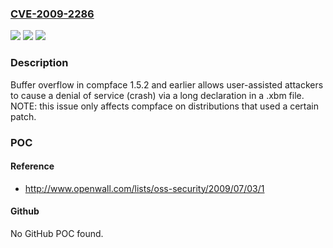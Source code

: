 ### [CVE-2009-2286](https://cve.mitre.org/cgi-bin/cvename.cgi?name=CVE-2009-2286)
![](https://img.shields.io/static/v1?label=Product&message=n%2Fa&color=blue)
![](https://img.shields.io/static/v1?label=Version&message=n%2Fa&color=blue)
![](https://img.shields.io/static/v1?label=Vulnerability&message=n%2Fa&color=brighgreen)

### Description

Buffer overflow in compface 1.5.2 and earlier allows user-assisted attackers to cause a denial of service (crash) via a long declaration in a .xbm file.  NOTE: this issue only affects compface on distributions that used a certain patch.

### POC

#### Reference
- http://www.openwall.com/lists/oss-security/2009/07/03/1

#### Github
No GitHub POC found.


